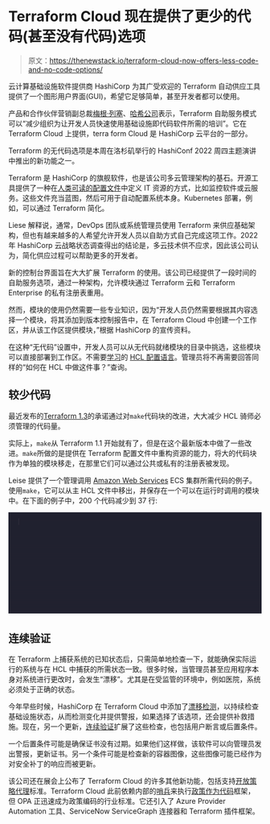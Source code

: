 # Terraform Cloud 现在提供了更少的代码(甚至没有代码)选项

> 原文：<https://thenewstack.io/terraform-cloud-now-offers-less-code-and-no-code-options/>

云计算基础设施软件提供商 HashiCorp 为其广受欢迎的 Terraform 自动供应工具提供了一个图形用户界面(GUI)，希望它足够简单，甚至开发者都可以使用。

产品和合作伙伴营销副总裁[梅根·列塞](https://www.linkedin.com/in/meghanliese/)、[哈希公司](https://www.hashicorp.com/?utm_content=inline-mention)表示，Terraform 自助服务模式可以“减少组织为让开发人员快速使用基础设施即代码软件所需的培训”。它在 Terraform Cloud 上提供，terra form Cloud 是 HashiCorp 云平台的一部分。

Terraform 的无代码选项是本周在洛杉矶举行的 HashiConf 2022 周四主题演讲中推出的新功能之一。

Terraform 是 HashiCorp 的旗舰软件，也是该公司多云管理架构的基石。开源工具提供了一种在[人类可读的配置文件](https://thenewstack.io/install-terraform-and-the-gaia-web-ui-on-ubuntu-server-22-04/)中定义 IT 资源的方式，比如监控软件或云服务。这些文件充当蓝图，然后可用于自动配置系统本身。Kubernetes 部署，例如，可以通过 Terraform 简化。

Liese 解释说，通常，DevOps 团队或系统管理员使用 Terraform 来供应基础架构，但也有越来越多的人希望允许开发人员以自助方式自己完成这项工作。2022 年 HashiCorp 云战略状态调查得出的结论是，多云技术供不应求，因此该公司认为，简化供应过程可以帮助更多的开发者。

新的控制台界面旨在大大扩展 Terraform 的使用。该公司已经提供了一段时间的自助服务选项，通过一种架构，允许模块通过 Terraform 云和 Terraform Enterprise 的私有注册表重用。

然而，模块的使用仍然需要一些专业知识，因为“开发人员仍然需要根据其内容选择一个模块，将其添加到版本控制报告中，在 Terraform Cloud 中创建一个工作区，并从该工作区提供模块，”根据 HashiCorp 的宣传资料。

在这种“无代码”设置中，开发人员可以从无代码就绪模块的目录中挑选，这些模块可以直接部署到工作区。不需要[学习](https://learn.hashicorp.com/collections/terraform/configuration-language)的 [HCL 配置语言](https://github.com/hashicorp/hcl)。管理员将不再需要回答同样的“如何在 HCL 中做这件事？”查询。

## 较少代码

最近发布的[Terraform 1.3](https://www.hashicorp.com/blog/terraform-1-3-improves-extensibility-and-maintainability-of-terraform-modules)的承诺通过对`make`代码块的改进，大大减少 HCL 骑师必须管理的代码量。

实际上，`make`从 Terraform 1.1 开始就有了，但是在这个最新版本中做了一些改进。`make`所做的是提供在 Terraform 配置文件中重构资源的能力，将大的代码块作为单独的模块移走，在那里它们可以通过公共或私有的注册表被发现。

Leise 提供了一个管理调用 [Amazon Web Services](https://aws.amazon.com/?utm_content=inline-mention) ECS 集群所需代码的例子。使用`make`，它可以从主 HCL 文件中移出，并保存在一个可以在运行时调用的模块中。在下面的例子中，200 个代码减少到 37 行:

![](img/58febc6ce5b7414b2f6d2e329a69de39.png)

## 连续验证

在 Terraform 上捕获系统的已知状态后，只需简单地检查一下，就能确保实际运行的系统与在 HCL 中捕获的所需状态一致。很多时候，当管理员甚至应用程序本身对系统进行更改时，会发生“漂移”。尤其是在受监管的环境中，例如医院，系统必须处于正确的状态。

今年早些时候，HashiCorp 在 Terraform Cloud 中添加了[漂移检测](https://www.hashicorp.com/campaign/drift-detection-for-terraform-cloud)，以持续检查基础设施状态，从而检测变化并提供警报，如果选择了该选项，还会提供补救措施。现在，另一个更新，[连续验证](https://www.terraform.io/cloud-docs/workspaces/health)扩展了这些检查，也包括用户断言或后置条件。

一个后置条件可能是确保证书没有过期。如果他们这样做，该软件可以向管理员发出警报，更新证书。另一个条件可能是检查新的容器图像，这些图像可能已经作为对安全补丁的响应而被更新。

该公司还在展会上公布了 Terraform Cloud 的许多其他新功能，包括支持[开放策略代理](https://www.openpolicyagent.org/)标准。Terraform Cloud 此前依赖内部的[哨兵](https://www.hashicorp.com/sentinel)来执行[政策作为代码](https://www.hashicorp.com/blog/why-policy-as-code)框架，但 OPA 正迅速成为政策编码的行业标准。它还引入了 Azure Provider Automation 工具、ServiceNow ServiceGraph 连接器和 Terraform 插件框架。

<svg xmlns:xlink="http://www.w3.org/1999/xlink" viewBox="0 0 68 31" version="1.1"><title>Group</title> <desc>Created with Sketch.</desc></svg>
